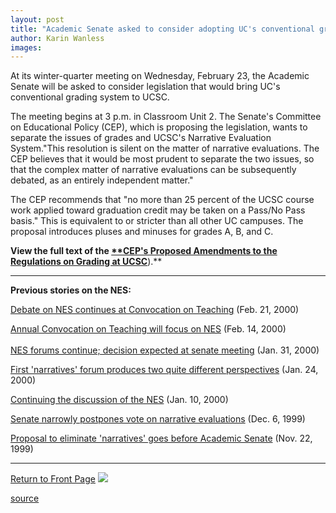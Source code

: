 ```yaml
---
layout: post
title: "Academic Senate asked to consider adopting UC's conventional grading system"
author: Karin Wanless
images:
---
```


At its winter-quarter meeting on Wednesday, February 23, the Academic Senate will be asked to consider legislation that would bring UC's conventional grading system to UCSC.

The meeting begins at 3 p.m. in Classroom Unit 2. The Senate's Committee on Educational Policy (CEP), which is proposing the legislation, wants to separate the issues of grades and UCSC's Narrative Evaluation System."This resolution is silent on the matter of narrative evaluations. The CEP believes that it would be most prudent to separate the two issues, so that the complex matter of narrative evaluations can be subsequently debated, as an entirely independent matter."

The CEP recommends that "no more than 25 percent of the UCSC course work applied toward graduation credit may be taken on a Pass/No Pass basis." This is equivalent to or stricter than all other UC campuses. The proposal introduces pluses and minuses for grades A, B, and C.

**View the full text of the [****CEP's Proposed Amendments to the Regulations on Grading at UCSC**][1]**).**

  

* * *

**Previous stories on the NES:**

[Debate on NES continues at Convocation on Teaching][2] (Feb. 21, 2000)

[Annual Convocation on Teaching will focus on NES][3] (Feb. 14, 2000)  
[   
NES forums continue; decision expected at senate meeting][4] (Jan. 31, 2000)

[First 'narratives' forum produces two quite different perspectives][5] (Jan. 24, 2000)

[Continuing the discussion of the NES][6] (Jan. 10, 2000)

[Senate narrowly postpones vote on narrative evaluations][7] (Dec. 6, 1999)

[Proposal to eliminate 'narratives' goes before Academic Senate][8] (Nov. 22, 1999)

* * *

[Return to Front Page][9] ![ ][10]

[1]: http://senate.ucsc.edu/cep/scp1258.html
[2]: http://currents.ucsc.edu/99-00/02-21/nesct.html
[3]: http://currents.ucsc.edu/99-00/02-14/nesconv.html
[4]: ../01-31/nesforum2.html
[5]: ../01-24/nesforum1.html
[6]: ../01-10/nesforum.html
[7]: ../12-06/narratives.html
[8]: ../11-22/narratives.html
[9]: ../../index.html
[10]: ../../images/trans.gif

[source](http://www1.ucsc.edu/currents/99-00/02-21/nesas.html "Permalink to nesas")
